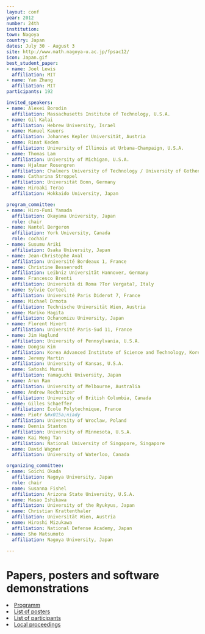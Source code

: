 ```yaml
---
layout: conf
year: 2012
number: 24th
institution: 
town: Nagoya
country: Japan
dates: July 30 - August 3
site: http://www.math.nagoya-u.ac.jp/fpsac12/
icon: Japan.gif
best_student_paper:
- name: Joel Lewis
  affiliation: MIT
- name: Yan Zhang
  affiliation: MIT
participants: 192

invited_speakers:
- name: Alexei Borodin
  affiliation: Massachusetts Institute of Technology, U.S.A.
- name: Gil Kalai
  affiliation: Hebrew University, Israel
- name: Manuel Kauers
  affiliation: Johannes Kepler Universität, Austria
- name: Rinat Kedem
  affiliation: University of Illinois at Urbana-Champaign, U.S.A.
- name: Thomas Lam
  affiliation: University of Michigan, U.S.A.
- name: Hjalmar Rosengren
  affiliation: Chalmers University of Technology / University of Gothenburg, Sweden
- name: Catharina Stroppel
  affiliation: Universität Bonn, Germany
- name: Hiroaki Terao
  affiliation: Hokkaido University, Japan

program_committee:
- name: Hiro-Fumi Yamada
  affiliation: Okayama University, Japan
  role: chair
- name: Nantel Bergeron
  affiliation: York University, Canada
  role: cochair
- name: Susumu Ariki
  affiliation: Osaka University, Japan
- name: Jean-Christophe Aval
  affiliation: Université Bordeaux 1, France
- name: Christine Bessenrodt
  affiliation: Leibniz Universität Hannover, Germany
- name: Francesco Brenti
  affiliation: Università di Roma ?Tor Vergata?, Italy
- name: Sylvie Corteel
  affiliation: Université Paris Diderot 7, France
- name: Michael Drmota
  affiliation: Technische Universität Wien, Austria
- name: Mariko Hagita
  affiliation: Ochanomizu University, Japan
- name: Florent Hivert
  affiliation: Université Paris-Sud 11, France
- name: Jim Haglund
  affiliation: University of Pennsylvania, U.S.A.
- name: Dongsu Kim
  affiliation: Korea Advanced Institute of Science and Technology, Korea
- name: Jeremy Martin
  affiliation: University of Kansas, U.S.A.
- name: Satoshi Murai
  affiliation: Yamaguchi University, Japan
- name: Arun Ram
  affiliation: University of Melbourne, Australia
- name: Andrew Rechnitzer
  affiliation: University of British Columbia, Canada
- name: Gilles Schaeffer
  affiliation: École Polytechnique, France
- name: Piotr &#x015a;niady
  affiliation: University of Wroclaw, Poland
- name: Dennis Stanton
  affiliation: University of Minnesota, U.S.A.
- name: Kai Meng Tan
  affiliation: National University of Singapore, Singapore
- name: David Wagner
  affiliation: University of Waterloo, Canada

organizing_committee:
- name: Soichi Okada
  affiliation: Nagoya University, Japan
  role: chair
- name: Susanna Fishel
  affiliation: Arizona State University, U.S.A.
- name: Masao Ishikawa
  affiliation: University of the Ryukyus, Japan
- name: Christian Krattenthaler
  affiliation: Universität Wien, Austria
- name: Hiroshi Mizukawa
  affiliation: National Defense Academy, Japan
- name: Sho Matsumoto
  affiliation: Nagoya University, Japan

---
```


# Papers, posters and software demonstrations

<li><A HREF="SITE2012/program.html">Programm</A>
<li><A HREF="SITE2012/posters.html">List of posters</A>
<li><A HREF="SITE2012/participants.html">List of participants</A>
<li><A HREF="SITE2012/proceedings.html">Local proceedings</A>

